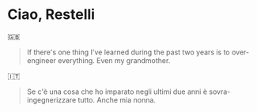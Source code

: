 # Ciao, Restelli

:uk:
> If there's one thing I've learned during the past two years is to over-engineer everything. Even my grandmother.

:it:
> Se c'è una cosa che ho imparato negli ultimi due anni è sovra-ingegnerizzare tutto. Anche mia nonna.
